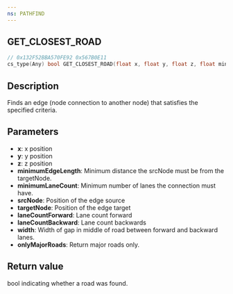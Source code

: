 ```yaml
---
ns: PATHFIND
---
```

## GET_CLOSEST_ROAD

```c
// 0x132F52BBA570FE92 0x567B0E11
cs_type(Any) bool GET_CLOSEST_ROAD(float x, float y, float z, float minimumEdgeLength, int minimumLaneCount, Vector3* srcNode, Vector3* targetNode, cs_type(Any*) int* laneCountForward, cs_type(Any*) int* laneCountBackward, float* width, BOOL onlyMajorRoads);
```

## Description

Finds an edge (node connection to another node) that satisfies the specified criteria.

## Parameters
* **x**: x position
* **y**: y position
* **z**: z position
* **minimumEdgeLength**: Minimum distance the srcNode must be from the targetNode.
* **minimumLaneCount**: Minimum number of lanes the connection must have.
* **srcNode**: Position of the edge source
* **targetNode**: Position of the edge target
* **laneCountForward**: Lane count forward
* **laneCountBackward**: Lane count backwards
* **width**: Width of gap in middle of road between forward and backward lanes.
* **onlyMajorRoads**: Return major roads only.

## Return value
bool indicating whether a road was found.
